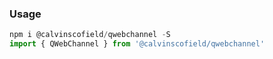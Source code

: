 ### Usage

```js
npm i @calvinscofield/qwebchannel -S
import { QWebChannel } from '@calvinscofield/qwebchannel'
```
